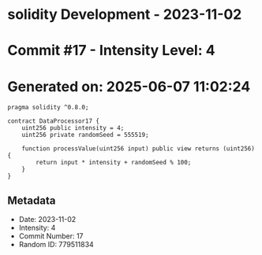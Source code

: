 ﻿# solidity Development - 2023-11-02
# Commit #17 - Intensity Level: 4
# Generated on: 2025-06-07 11:02:24
```solidity
pragma solidity ^0.8.0;

contract DataProcessor17 {
    uint256 public intensity = 4;
    uint256 private randomSeed = 555519;

    function processValue(uint256 input) public view returns (uint256) {
        return input * intensity + randomSeed % 100;
    }
}
```
## Metadata
- Date: 2023-11-02
- Intensity: 4
- Commit Number: 17
- Random ID: 779511834
